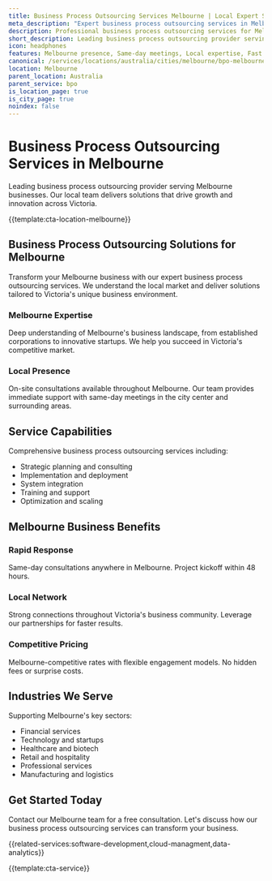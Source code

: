```yaml
---
title: Business Process Outsourcing Services Melbourne | Local Expert Solutions
meta_description: "Expert business process outsourcing services in Melbourne. Local team, same-day consultations, proven results. Transform your business today."
description: Professional business process outsourcing services for Melbourne businesses
short_description: Leading business process outsourcing provider serving Melbourne and Victoria.
icon: headphones
features: Melbourne presence, Same-day meetings, Local expertise, Fast deployment, Competitive rates, Proven track record
canonical: /services/locations/australia/cities/melbourne/bpo-melbourne.html
location: Melbourne
parent_location: Australia
parent_service: bpo
is_location_page: true
is_city_page: true
noindex: false
---
```


# Business Process Outsourcing Services in Melbourne

Leading business process outsourcing provider serving Melbourne businesses. Our local team delivers solutions that drive growth and innovation across Victoria.

{{template:cta-location-melbourne}}

## Business Process Outsourcing Solutions for Melbourne

Transform your Melbourne business with our expert business process outsourcing services. We understand the local market and deliver solutions tailored to Victoria's unique business environment.

### Melbourne Expertise

Deep understanding of Melbourne's business landscape, from established corporations to innovative startups. We help you succeed in Victoria's competitive market.

### Local Presence

On-site consultations available throughout Melbourne. Our team provides immediate support with same-day meetings in the city center and surrounding areas.

## Service Capabilities

Comprehensive business process outsourcing services including:
- Strategic planning and consulting
- Implementation and deployment
- System integration
- Training and support
- Optimization and scaling

## Melbourne Business Benefits

### Rapid Response
Same-day consultations anywhere in Melbourne. Project kickoff within 48 hours.

### Local Network
Strong connections throughout Victoria's business community. Leverage our partnerships for faster results.

### Competitive Pricing
Melbourne-competitive rates with flexible engagement models. No hidden fees or surprise costs.

## Industries We Serve

Supporting Melbourne's key sectors:
- Financial services
- Technology and startups
- Healthcare and biotech
- Retail and hospitality
- Professional services
- Manufacturing and logistics

## Get Started Today

Contact our Melbourne team for a free consultation. Let's discuss how our business process outsourcing services can transform your business.

{{related-services:software-development,cloud-managment,data-analytics}}

{{template:cta-service}}
